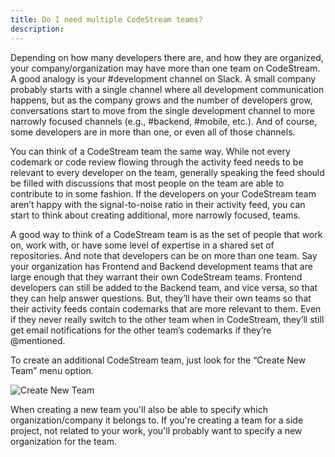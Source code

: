 ```yaml
---
title: Do I need multiple CodeStream teams?
description:
---
```


Depending on how many developers there are, and how they are organized, your
company/organization may have more than one team on CodeStream. A good analogy
is your #development channel on Slack. A small company probably starts with a
single channel where all development communication happens, but as the company
grows and the number of developers grow, conversations start to move from the
single development channel to more narrowly focused channels (e.g., #backend,
#mobile, etc.). And of course, some developers are in more than one, or even all
of those channels.

You can think of a CodeStream team the same way. While not every codemark or
code review flowing through the activity feed needs to be relevant to every
developer on the team, generally speaking the feed should be filled with
discussions that most people on the team are able to contribute to in some
fashion. If the developers on your CodeStream team aren’t happy with the
signal-to-noise ratio in their activity feed, you can start to think about
creating additional, more narrowly focused, teams. 

A good way to think of a CodeStream team is as the set of people that work on,
work with, or have some level of expertise in a shared set of repositories. And
note that developers can be on more than one team. Say your organization has
Frontend and Backend development teams that are large enough that they warrant
their own CodeStream teams. Frontend developers can still be added to the
Backend team, and vice versa, so that they can help answer questions. But,
they’ll have their own teams so that their activity feeds contain codemarks that
are more relevant to them. Even if they never really switch to the other team
when in CodeStream, they’ll still get email notifications for the other team’s
codemarks if they’re @mentioned.

To create an additional CodeStream team, just look for the “Create New Team”
menu option.

![Create New Team](https://raw.githubusercontent.com/TeamCodeStream/CodeStream/master/images/CreateNewTeam.png)

When creating a new team you'll also be able to specify which
organization/company it belongs to. If you're creating a team for a side
project, not related to your work, you'll probably want to specify a new
organization for the team.